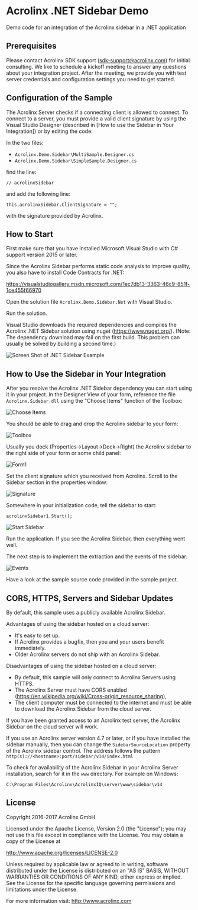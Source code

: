 # Acrolinx .NET Sidebar Demo

Demo code for an integration of the Acrolinx sidebar in a .NET application

## Prerequisites

Please contact Acrolinx SDK support (sdk-support@acrolinx.com) for initial consulting. 
We like to schedule a kickoff meeting to answer any questions about your integration project. 
After the meeting, we provide you with test server credentials and configuration settings you need to get started.

## Configuration of the Sample

The Acrolinx Server checks if a connecting client is allowed to connect. To connect to a server, you must provide a valid client signature by using the Visual Studio Designer (described in [How to use the Sidebar in Your Integration]) or by editing the code:

In the two files:

* `Acrolinx.Demo.Sidebar\MultiSample.Designer.cs`
* `Acrolinx.Demo.Sidebar\SimpleSample.Designer.cs`

find the line:

	// acrolinxSidebar

and add the following line:

	this.acrolinxSidebar.ClientSignature = "";

with the signature provided by Acrolinx.

## How to Start

First make sure that you have installed Microsoft Visual Studio with C# support version 2015 or later.

Since the Acrolinx Sidebar performs static code analysis to improve quality, you also have to install Code Contracts for .NET:

https://visualstudiogallery.msdn.microsoft.com/1ec7db13-3363-46c9-851f-1ce455f66970

Open the solution file `Acrolinx.Demo.Sidebar.Net` with Visual Studio.

Run the solution.
 
Visual Studio downloads the required dependencies and compiles the Acrolinx .NET Sidebar solution using nuget (https://www.nuget.org/).
(Note: The dependency download may fail on the first build. This problem can usually be solved by building a second time.)

![Screen Shot of .NET Sidebar Example](/doc/sample.png)

## How to Use the Sidebar in Your Integration

After you resolve the Acrolinx .NET Sidebar dependency you can start using it in your project. In the Designer View of your form, reference the file `Acrolinx.Sidebar.dll` using the "Choose Items" function of the Toolbox:

![Choose Items](/doc/chooseitems.png)

You should be able to drag and drop the Acrolinx sidebar to your form:

![Toolbox](/doc/toolbox.png)

Usually you dock (Properties->Layout->Dock->Right) the Acrolinx sidebar to the right side of your form or some child panel:

![Form1](/doc/form1.png)

Set the client signature which you received from Acrolinx. Scroll to the Sidebar section in the properties window:

![Signature](/doc/signature.png)

Somewhere in your initialization code, tell the sidebar to start:

	acrolinxSidebar1.Start();

![Start Sidebar](/doc/start.png)

Run the application. If you see the Acrolinx Sidebar, then everything went well.

The next step is to implement the extraction and the events of the sidebar:

![Events](/doc/events.png)

Have a look at the sample source code provided in the sample project. 

## CORS, HTTPS, Servers and Sidebar Updates

By default, this sample uses a publicly available Acrolinx Sidebar.

Advantages of using the sidebar hosted on a cloud server:
* It's easy to set up.
* If Acrolinx provides a bugfix, then you and your users benefit immediately.
* Older Acrolinx servers do not ship with an Acrolinx Sidebar.

Disadvantages of using the sidebar hosted on a cloud server:
* By default, this sample will only connect to Acrolinx Servers using HTTPS.
* The Acrolinx Server must have CORS enabled (https://en.wikipedia.org/wiki/Cross-origin_resource_sharing),
* The client computer must be connected to the internet and must be able to download the Acrolinx Sidebar from the cloud server.

If you have been granted access to an Acrolinx test server, the Acrolinx Sidebar on the cloud server will work.

If you use an Acrolinx server version 4.7 or later, or if you have installed the sidebar manually, then you can change the `SidebarSourceLocation` property of the Acrolinx sidebar control.
The address follows the pattern `http(s)://<hostname>:port/sidebar/v14/index.html`

To check for availability of the Acrolinx Sidebar in your Acrolinx Server installation, search for it in the `www` directory. For example on Windows:
 
`C:\Program Files\Acrolinx\AcrolinxIQ\server\www\sidebar\v14`

## License

Copyright 2016-2017 Acrolinx GmbH

Licensed under the Apache License, Version 2.0 (the "License");
you may not use this file except in compliance with the License.
You may obtain a copy of the License at

http://www.apache.org/licenses/LICENSE-2.0

Unless required by applicable law or agreed to in writing, software
distributed under the License is distributed on an "AS IS" BASIS,
WITHOUT WARRANTIES OR CONDITIONS OF ANY KIND, either express or implied.
See the License for the specific language governing permissions and
limitations under the License.

For more information visit: http://www.acrolinx.com
